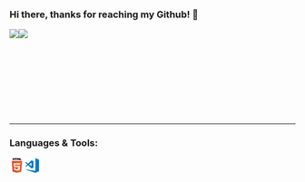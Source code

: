 ### Hi there, thanks for reaching my Github! 👋

<div align="left">
<a href="https://github.com/anuraghazra/github-readme-stats">
  <img align="left" src="https://github-readme-stats.vercel.app/api?username=Karanveer-singh671&count_private=true&show_icons=true&theme=merko&hide_rank=true&include_all_commits=true" />
</a>

<a href="https://github.com/anuraghazra/convoychat">
  <img align="left" src="https://github-readme-stats.vercel.app/api/top-langs/?username=Karanveer-singh671&hide=php&layout=compact&theme=merko" />
</a>
</div>

<br/><br/><br/><br/><br/><br/><br/><br/><br/>

<div align="left">
  
 <hr/>
  
### Languages & Tools:

<img align="left" alt="" width="26px" src="https://icongr.am/devicon/javascript-original.svg?size=26&color=currentColor" />
<img align="left" alt="" width="26px" src="https://icongr.am/devicon/typescript-original.svg?size=26&color=currentColor" />
<img align="left" alt="" width="26px" src="https://icongr.am/devicon/nodejs-original-wordmark.svg?size=26&color=currentColor" />  
<img align="left" alt="" width="26px" src="https://icongr.am/devicon/express-original.svg?size=26&color=currentColor" />
<img align="left" alt="" width="26px" src="https://icongr.am/devicon/npm-original-wordmark.svg?size=26&color=currentColor" />  
<img align="left" alt="" width="26px" src="https://icongr.am/devicon/mongodb-original.svg?size=26&color=currentColor" />
<img align="left" alt="" width="26px" src="https://icongr.am/devicon/postgresql-original.svg?size=26&color=currentColor" />
<img align="left" alt="" width="26px" src="https://icongr.am/devicon/docker-original.svg?size=26&color=currentColor" />
<img align="left" alt="" width="26px" src="https://icongr.am/devicon/react-original.svg?size=26&color=currentColor" />
<img align="left" alt="" width="26px" src="https://icongr.am/simple/redux.svg?size=26&color=0088cc&colored=false" />
</div>
<div align="bottom">
<img align="left" alt="" width="26px" src="https://icongr.am/devicon/git-original.svg?size=26&color=currentColor" />
<img align="left" alt="" width="26px" src="https://icongr.am/devicon/sourcetree-original.svg?size=26&color=currentColor" />
<img align="left" alt="HTML5" width="26px" src="https://raw.githubusercontent.com/github/explore/80688e429a7d4ef2fca1e82350fe8e3517d3494d/topics/html/html.png" />
<img align="left" alt="Visual Studio Code" width="26px" src="https://raw.githubusercontent.com/github/explore/80688e429a7d4ef2fca1e82350fe8e3517d3494d/topics/visual-studio-code/visual-studio-code.png" />
</div>
<br />
<br />
<!--








<!--
**Karanveer-singh671/Karanveer-singh671** is a ✨ _special_ ✨ repository because its `README.md` (this file) appears on your GitHub profile.

Here are some ideas to get you started:

- 🔭 I’m currently working on ...
- 🌱 I’m currently learning ...
- 👯 I’m looking to collaborate on ...
- 🤔 I’m looking for help with ...
- 💬 Ask me about ...
- 📫 How to reach me: ...
- 😄 Pronouns: ...
- ⚡ Fun fact: ...
-->




